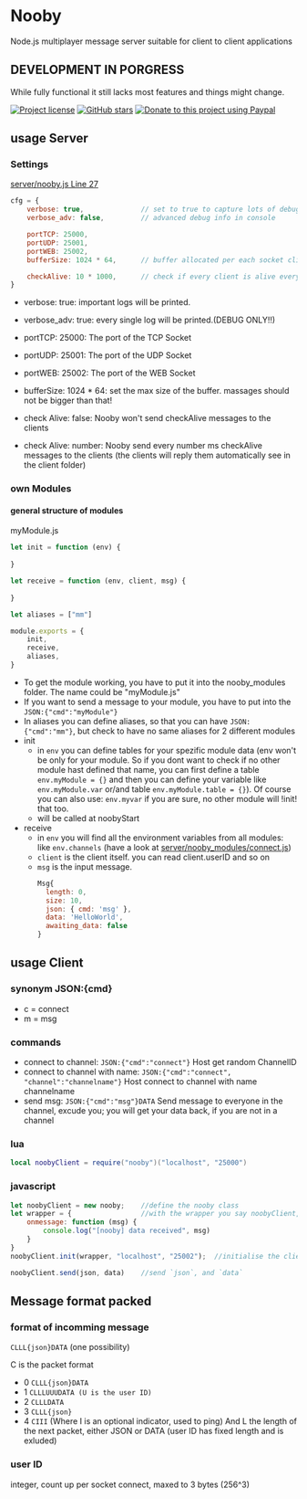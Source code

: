 # Nooby
Node.js multiplayer message server suitable for client to client applications

## DEVELOPMENT IN PORGRESS
While fully functional it still lacks most features and things might change.

[![Project license](https://img.shields.io/github/license/Luke100000/Nooby?style=flat-square)](https://github.com/Luke100000/Nooby/blob/master/LICENSE)
[![GitHub stars](https://img.shields.io/github/stars/Luke100000/Nooby?style=flat-square&logo=github)](https://github.com/Luke100000/Nooby/stargazers)
[![Donate to this project using Paypal](https://img.shields.io/badge/paypal-donate-blue.svg?style=flat-square&logo=paypal)](https://paypal.me/pools/c/8pAvKwQbHm)

## usage Server
### Settings
[server/nooby.js Line 27](server/nooby.js#L27)
```js
cfg = {
    verbose: true,              // set to true to capture lots of debug info
    verbose_adv: false,         // advanced debug info in console

    portTCP: 25000,
    portUDP: 25001,
    portWEB: 25002,
    bufferSize: 1024 * 64,      // buffer allocated per each socket client

    checkAlive: 10 * 1000,      // check if every client is alive every 10 seconds
}
```
- verbose: true: important logs will be printed. 
- verbose_adv: true: every single log will be printed.(DEBUG ONLY!!)

- portTCP: 25000: The port of the TCP Socket
- portUDP: 25001: The port of the UDP Socket
- portWEB: 25002: The port of the WEB Socket
- bufferSize: 1024 * 64: set the max size of the buffer. massages should not be bigger than that!

- check Alive: false: Nooby won't send checkAlive messages to the clients
- check Alive: number: Nooby send every number ms checkAlive messages to the clients (the clients will reply them automatically see in the client folder)

### own Modules
#### general structure of modules
myModule.js
```js
let init = function (env) {
    
}

let receive = function (env, client, msg) {
    
}

let aliases = ["mm"]

module.exports = {
    init,
    receive,
    aliases,
}
```
- To get the module working, you have to put it into the nooby_modules folder. The name could be "myModule.js"
- If you want to send a message to your module, you have to put into the `JSON:{"cmd":"myModule"}`
- In aliases you can define aliases, so that you can have `JSON:{"cmd":"mm"}`, but check to have no same aliases for 2 different modules
- init
  - in `env` you can define tables for your spezific module data (env won't be only for your module. So if you dont want to check if no other module hast defined that name, you can first define a table `env.myModule = {}` and then you can define your variable like `env.myModule.var` or/and table `env.myModule.table = {}`). Of course you can also use: `env.myvar` if you are sure, no other module will !init! that too.
  - will be called at noobyStart
- receive
  - in `env` you will find all the environment variables from all modules: like `env.channels` (have a look at [server/nooby_modules/connect.js](server/nooby_modules/connect.js))
  - `client` is the client itself. you can read client.userID and so on
  - `msg` is the input message.
    ```js
    Msg{
      length: 0,
      size: 10,
      json: { cmd: 'msg' },
      data: 'HelloWorld',
      awaiting_data: false
    }
    ```


## usage Client
### synonym JSON:{cmd}
- c = connect
- m = msg

### commands
- connect to channel: `JSON:{"cmd":"connect"}` Host get random ChannelID
- connect to channel with name: `JSON:{"cmd":"connect", "channel":"channelname"}` Host connect to channel with name channelname
- send msg: `JSON:{"cmd":"msg"}DATA` Send message to everyone in the channel, excude you; you will get your data back, if you are not in a channel

### lua
```lua
local noobyClient = require("nooby")("localhost", "25000")


```

### javascript
```js
let noobyClient = new nooby;    //define the nooby class
let wrapper = {                 //with the wrapper you say noobyClient, what to do, when noobyClient gets a message
    onmessage: function (msg) {
        console.log("[nooby] data received", msg)
    }
}
noobyClient.init(wrapper, "localhost", "25002");  //initialise the client. The Port must be WebSocket

noobyClient.send(json, data)    //send `json`, and `data`
```

## Message format packed
### format of incomming message
`CLLL{json}DATA` (one possibility)

C is the packet format
- 0    `CLLL{json}DATA`
- 1    `CLLLUUUDATA (U is the user ID)`
- 2    `CLLLDATA`
- 3    `CLLL{json}`
- 4    `CIII` (Where I is an optional indicator, used to ping)
And L the length of the next packet, either JSON or DATA (user ID has fixed length and is exluded)
    

### user ID
integer, count up per socket connect, maxed to 3 bytes (256^3)
